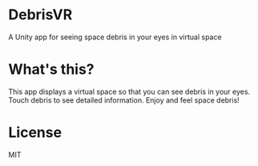 # DebrisVR

A Unity app for seeing space debris in your eyes in virtual space 

# What's this?

This app displays a virtual space so that you can see debris in your eyes.
Touch debris to see detailed information.
Enjoy and feel space debris!

# License

MIT
